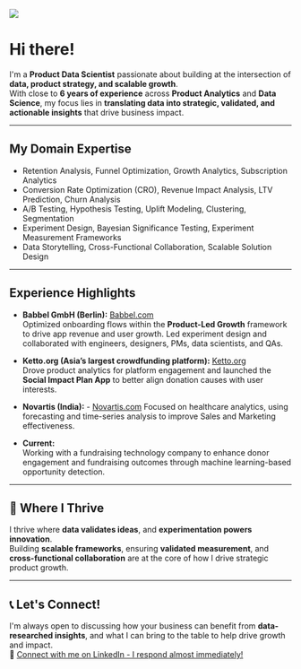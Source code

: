 ![](./me.jpg)

# Hi there!

I'm a **Product Data Scientist** passionate about building at the intersection of **data, product strategy, and scalable growth**.  
With close to **6 years of experience** across **Product Analytics** and **Data Science**, my focus lies in **translating data into strategic, validated, and actionable insights** that drive business impact.

---

## My Domain Expertise
- Retention Analysis, Funnel Optimization, Growth Analytics, Subscription Analytics
- Conversion Rate Optimization (CRO), Revenue Impact Analysis, LTV Prediction, Churn Analysis
- A/B Testing, Hypothesis Testing, Uplift Modeling, Clustering, Segmentation
- Experiment Design, Bayesian Significance Testing, Experiment Measurement Frameworks
- Data Storytelling, Cross-Functional Collaboration, Scalable Solution Design

---

## Experience Highlights
- **Babbel GmbH (Berlin):** [Babbel.com](https://about.babbel.com/)  
  Optimized onboarding flows within the **Product-Led Growth** framework to drive app revenue and user growth. Led experiment design and collaborated with engineers, designers, PMs, data scientists, and QAs.

- **Ketto.org (Asia’s largest crowdfunding platform):** [Ketto.org](https://www.ketto.org/)  
  Drove product analytics for platform engagement and launched the **Social Impact Plan App** to better align donation causes with user interests.

- **Novartis (India):** - [Novartis.com](https://www.novartis.com/)
Focused on healthcare analytics, using forecasting and time-series analysis to improve Sales and Marketing effectiveness.

- **Current:**  
  Working with a fundraising technology company to enhance donor engagement and fundraising outcomes through machine learning-based opportunity detection.

---

## 🌸 Where I Thrive
I thrive where **data validates ideas**, and **experimentation powers innovation**.  
Building **scalable frameworks**, ensuring **validated measurement**, and **cross-functional collaboration** are at the core of how I drive strategic product growth.

---

## 📞 Let's Connect!
I'm always open to discussing how your business can benefit from **data-researched insights**, and what I can bring to the table to help drive growth and impact.  
🔗 [Connect with me on LinkedIn - I respond almost immediately!](https://www.linkedin.com/in/rashmilamitra/)
